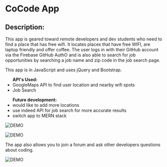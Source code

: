 <h1>CoCode App</h1>

<h2>Description:</h2>
<p>This app is geared toward remote developers and dev students who need to find a place that has free wifi. It locates places that have free WIFI, are laptop friendly and offer coffee. The user logs in with their GitHub account via the Firebase GitHub AuthO and is also able to search for job opportunities by searching a job name and zip code in the job search page.</p>

<p>This app is in JavaScript and uses jQuery and Bootstrap.</p>

<ul> <strong>API's Used:</strong> 
  <li>GoogleMaps API to find user location and nearby wifi spots</li>
  <li>Job Search</li>
</ul>


<ul> <strong>Future development:</strong>
  <li>would like to add more locations</li>
  <li>use indeed API for job search for more accurate results</li>
  <li>switch app to MERN stack</li>
</ul>

![DEMO](https://user-images.githubusercontent.com/33909888/43423243-bb8278fc-9400-11e8-9376-991075a4bdaa.JPG)

![DEMO](https://user-images.githubusercontent.com/33909888/43423457-589df648-9401-11e8-9816-45bae977a628.JPG)

<p>The app also allows you to join a forum and ask other developers questions about coding.</p>

![DEMO](https://user-images.githubusercontent.com/33909888/43423464-5a9daa1a-9401-11e8-870b-e1edb5b181c7.JPG)
